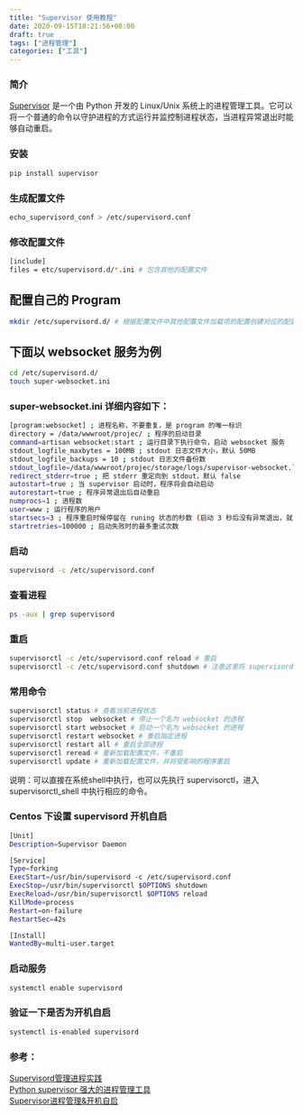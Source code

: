 ```yaml
---
title: "Supervisor 使用教程"
date: 2020-09-15T18:21:56+08:00
draft: true
tags: ["进程管理"]
categories: ["工具"]
---
```


### 简介
[Supervisor](http://supervisord.org/) 是一个由 Python 开发的 Linux/Unix 系统上的进程管理工具。它可以将一个普通的命令以守护进程的方式运行并监控制进程状态，当进程异常退出时能够自动重启。

<!--more-->

### 安装
```bash
pip install supervisor
```

### 生成配置文件
```bash
echo_supervisord_conf > /etc/supervisord.conf
```

### 修改配置文件
```bash
[include]
files = etc/supervisord.d/*.ini # 包含其他的配置文件
```

## 配置自己的 Program
```bash
mkdir /etc/supervisord.d/ # 根据配置文件中其他配置文件加载项的配置创建对应的配置文件目录
```

## 下面以 websocket 服务为例
```bash
cd /etc/supervisord.d/
touch super-websocket.ini
```

### super-websocket.ini 详细内容如下：
```bash
[program:websocket] ; 进程名称，不要重复，是 program 的唯一标识
directory = /data/wwwroot/projec/ ; 程序的启动目录
command=artisan websocket:start ; 运行目录下执行命令，启动 websocket 服务
stdout_logfile_maxbytes = 100MB ; stdout 日志文件大小，默认 50MB
stdout_logfile_backups = 10 ; stdout 日志文件备份数
stdout_logfile=/data/wwwroot/projec/storage/logs/supervisor-websocket.log ; stdout 日志文件(需要注意当指定目录不存在时无法正常启动，所以需要手动创建目录)
redirect_stderr=true ; 把 stderr 重定向到 stdout，默认 false
autostart=true ; 当 supervisor 启动时，程序将会自动启动
autorestart=true ; 程序异常退出后自动重启
numprocs=1 ; 进程数
user=www ; 运行程序的用户
startsecs=3 ; 程序重启时候停留在 runing 状态的秒数 (启动 3 秒后没有异常退出，就当作已经正常启动了)
startretries=100000 ; 启动失败时的最多重试次数
```
### 启动
```bash
supervisord -c /etc/supervisord.conf
```
### 查看进程
```bash
ps -aux | grep supervisord
```

### 重启
```bash
supervisorctl -c /etc/supervisord.conf reload # 重启
supervisorctl -c /etc/supervisord.conf shutdown # 注意这里将 supervisord 进程关闭，但通过 supervisord 启动的进程没有关闭
```

### 常用命令
```bash
supervisorctl status # 查看当前进程状态
supervisorctl stop  websocket # 停止一个名为 websocket 的进程
supervisorctl start websocket # 启动一个名为 websocket 的进程
supervisorctl restart websocket # 重启指定进程
supervisorctl restart all # 重启全部进程
supervisorctl reread # 重新加载配置文件，不重启
supervisorctl update # 重新加载配置文件，并将受影响的程序重启
```
说明：可以直接在系统shell中执行，也可以先执行 supervisorctl，进入 supervisorctl_shell 中执行相应的命令。

### Centos 下设置 supervisord 开机自启
```bash
[Unit]
Description=Supervisor Daemon

[Service]
Type=forking
ExecStart=/usr/bin/supervisord -c /etc/supervisord.conf
ExecStop=/usr/bin/supervisorctl $OPTIONS shutdown
ExecReload=/usr/bin/supervisorctl $OPTIONS reload
KillMode=process
Restart=on-failure
RestartSec=42s

[Install]
WantedBy=multi-user.target
```

### 启动服务
```bash
systemctl enable supervisord
```

### 验证一下是否为开机自启
```bash
systemctl is-enabled supervisord 
```

### 参考：
[Supervisord管理进程实践](https://thief.one/2018/06/01/1/)  
[Python supervisor 强大的进程管理工具](https://juejin.im/entry/5cbde1335188250a7f630c2a)  
[Supervisor进程管理&开机自启](https://www.jianshu.com/p/03619bf7d7f5)

